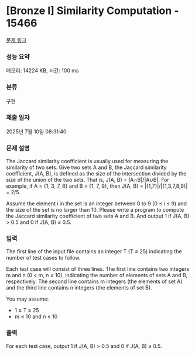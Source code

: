 # [Bronze I] Similarity Computation - 15466 

[문제 링크](https://www.acmicpc.net/problem/15466) 

### 성능 요약

메모리: 14224 KB, 시간: 100 ms

### 분류

구현

### 제출 일자

2025년 7월 10일 08:31:40

### 문제 설명

<p>The Jaccard similarity coefficient is usually used for measuring the similarity of two sets. Give two sets A and B, the Jaccard similarity coefficient, J(A, B), is defined as the size of the intersection divided by the size of the union of the two sets. That is, J(A, B) = |A∩B|/|A∪B|. For example, if A = {1, 3, 7, 8} and B = {1, 7, 9}, then J(A, B) = |{1,7}|/|{1,3,7,8,9}| = 2/5.</p>

<p>Assume the element i in the set is an integer between 0 to 9 (0 ≤ i ≤ 9) and the size of the set is no larger than 10. Please write a program to compute the Jaccard similarity coefficient of two sets A and B. And output 1 if J(A, B) > 0.5 and 0 if J(A, B) ≤ 0.5.</p>

### 입력 

 <p>The first line of the input file contains an integer T (T ≤ 25) indicating the number of test cases to follow.</p>

<p>Each test case will consist of three lines. The first line contains two integers m and n (0 < m, n ≤ 10), indicating the number of elements of sets A and B, respectively. The second line contains m integers (the elements of set A) and the third line contains n integers (the elements of set B).</p>

<p>You may assume:</p>

<ul>
	<li>1 ≤ T ≤ 25</li>
	<li>m ≤ 10 and n ≤ 10</li>
</ul>

### 출력 

 <p>For each test case, output 1 if J(A, B) > 0.5 and 0 if J(A, B) ≤ 0.5.</p>

